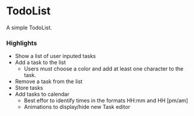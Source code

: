 # TodoList
A simple TodoList.

### Highlights
- Show a list of user inputed tasks
- Add a task to the list
  - Users must choose a color and add at least one character to the task. 
- Remove a task from the list
- Store tasks
- Add tasks to calendar
  - Best effor to identify times in the formats HH:mm and HH [pm/am]
  - Animations to display/hide new Task editor


